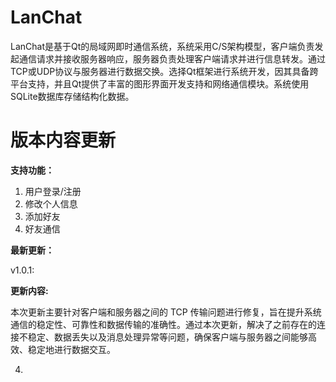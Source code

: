 # LanChat

LanChat是基于Qt的局域网即时通信系统，系统采用C/S架构模型，客户端负责发起通信请求并接收服务器响应，服务器负责处理客户端请求并进行信息转发。通过TCP或UDP协议与服务器进行数据交换。选择Qt框架进行系统开发，因其具备跨平台支持，并且Qt提供了丰富的图形界面开发支持和网络通信模块。系统使用SQLite数据库存储结构化数据。



# 版本内容更新

**支持功能：**

1. 用户登录/注册
2. 修改个人信息
3. 添加好友
4. 好友通信

**最新更新：**

v1.0.1:

**更新内容:**

本次更新主要针对客户端和服务器之间的 TCP 传输问题进行修复，旨在提升系统通信的稳定性、可靠性和数据传输的准确性。通过本次更新，解决了之前存在的连接不稳定、数据丢失以及消息处理异常等问题，确保客户端与服务器之间能够高效、稳定地进行数据交互。

4. 